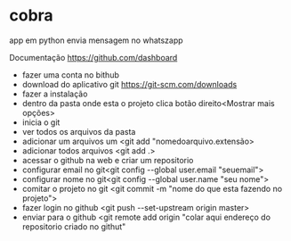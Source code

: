 # cobra
app em python envia mensagem no whatszapp

Documentação <https://github.com/dashboard>


- fazer uma conta no bithub
- download do aplicativo git <https://git-scm.com/downloads>
- fazer a instalação
- dentro da pasta onde esta o projeto clica botão direito<Mostrar mais opções><git Bash Here>
- inicia o git <git init>
- ver todos os arquivos da pasta <git status>
- adicionar um arquivos um <git add "nomedoarquivo.extensão>
- adicionar todos arquivos <git add .>
- acessar o github na web e criar um repositorio
- configurar email no git<git config --global user.email "seuemail">
- configurar nome no git<git config --global user.name "seu nome">
- comitar o projeto no git <git commit -m "nome do que esta fazendo no projeto">
- fazer login no github <git push --set-upstream origin master>
- enviar para o github <git remote add origin "colar aqui endereço do repositorio criado no githut"
